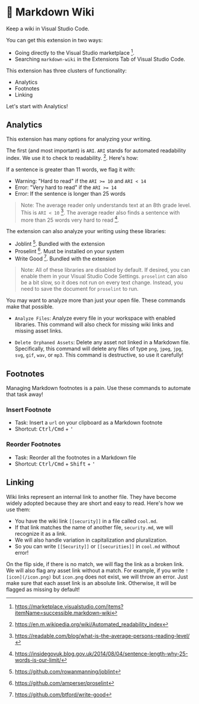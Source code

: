 # 📙 Markdown Wiki

Keep a wiki in Visual Studio Code.

You can get this extension in two ways:

- Going directly to the Visual Studio marketplace [^1].
- Searching `markdown-wiki` in the Extensions Tab of Visual Studio Code.

This extension has three clusters of functionality:

- Analytics
- Footnotes
- Linking

Let's start with Analytics!

## Analytics

This extension has many options for analyzing your writing.

The first (and most important) is `ARI`. `ARI` stands for automated readability index. We use it to check to readability. [^2]. Here's how:

If a sentence is greater than 11 words, we flag it with:

- Warning: "Hard to read" if the `ARI >= 10` and `ARI < 14`
- Error: "Very hard to read" if the `ARI >= 14`
- Error: If the sentence is longer than 25 words

> Note: The average reader only understands text at an 8th grade level. This is `ARI < 10` [^3]. The average reader also finds a sentence with more than 25 words very hard to read [^4].

The extension can also analyze your writing using these libraries:

- Joblint [^5]. Bundled with the extension
- Proselint [^6]. Must be installed on your system
- Write Good [^7]. Bundled with the extension

> Note: All of these libraries are disabled by default. If desired, you can enable them in your Visual Studio Code Settings. `proselint` can also be a bit slow, so it does not run on every text change. Instead, you need to save the document for `proselint` to run.

You may want to analyze more than just your open file. These commands make that possible.

- `Analyze Files`: Analyze every file in your workspace with enabled libraries. This command will also check for missing wiki links and missing asset links.

- `Delete Orphaned Assets`: Delete any asset not linked in a Markdown file. Specifically, this command will delete any files of type `png`, `jpeg`, `jpg`, `svg`, `gif`, `wav`, or `mp3`. This command is destructive, so use it carefully!

## Footnotes

Managing Markdown footnotes is a pain. Use these commands to automate that task away!

### Insert Footnote

- Task: Insert a `url` on your clipboard as a Markdown footnote
- Shortcut: <kbd>Ctrl/Cmd</kbd> + <kbd>'</kbd>

### Reorder Footnotes

- Task: Reorder all the footnotes in a Markdown file
- Shortcut: <kbd>Ctrl/Cmd</kbd> + <kbd>Shift</kbd> + <kbd>'</kbd>

## Linking

Wiki links represent an internal link to another file. They have become widely adopted because they are short and easy to read. Here's how we use them:

- You have the wiki link `[[security]]` in a file called `cool.md`.
- If that link matches the name of another file, `security.md`, we will recognize it as a link.
- We will also handle variation in capitalization and pluralization.
- So you can write `[[Security]]` or `[[securities]]` in `cool.md` without error!

On the flip side, if there is no match, we will flag the link as a broken link. We will also flag any asset link without a match. For example, if you write `![icon](/icon.png)` but `icon.png` does not exist, we will throw an error. Just make sure that each asset link is an absolute link. Otherwise, it will be flagged as missing by default!

[^1]: https://marketplace.visualstudio.com/items?itemName=successible.markdown-wiki
[^2]: https://en.m.wikipedia.org/wiki/Automated_readability_index
[^3]: https://readable.com/blog/what-is-the-average-persons-reading-level/
[^4]: https://insidegovuk.blog.gov.uk/2014/08/04/sentence-length-why-25-words-is-our-limit/
[^5]: https://github.com/rowanmanning/joblint
[^6]: https://github.com/amperser/proselint
[^7]: https://github.com/btford/write-good
